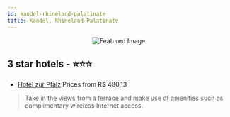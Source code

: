 ```yaml
---
id: kandel-rhineland-palatinate
title: Kandel, Rhineland-Palatinate
---
```


<center><img src="https://i.travelapi.com/hotels/38000000/37230000/37223700/37223632/66ba3df3_z.jpg" alt="Featured Image" /></center>


##  3 star hotels - ⭐️⭐️⭐️

-    [Hotel zur Pfalz](https://us.hurb.com/hotels/kandel/hotel-zur-pfalz-JNP-JP089377?cmp=18055) Prices from R$ 480,13
   > Take in the views from a terrace and make use of amenities such as complimentary wireless Internet access.
